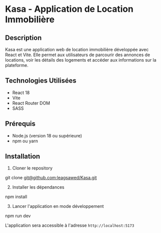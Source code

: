 # Kasa - Application de Location Immobilière

## Description
Kasa est une application web de location immobilière développée avec React et Vite. Elle permet aux utilisateurs de parcourir des annonces de locations, voir les détails des logements et accéder aux informations sur la plateforme.

## Technologies Utilisées
- React 18
- Vite
- React Router DOM
- SASS

## Prérequis
- Node.js (version 18 ou supérieure)
- npm ou yarn

## Installation

1. Cloner le repository

git clone [git@github.com:leagsawed/Kasa.git](https://github.com/leagsawed/Kasa.git)


2. Installer les dépendances
   
npm install

3. Lancer l'application en mode développement

npm run dev

L'application sera accessible à l'adresse `http://localhost:5173`
